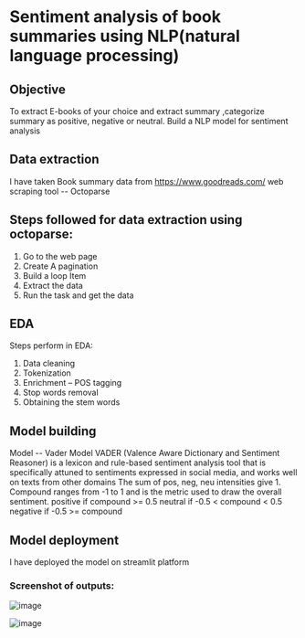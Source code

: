 # Sentiment analysis of book summaries using NLP(natural language processing)
## Objective
To extract E-books of your choice and extract summary ,categorize summary as positive, negative or neutral. Build a NLP model for sentiment analysis

## Data extraction
I have taken Book summary data from https://www.goodreads.com/
web scraping tool -- Octoparse

## Steps followed for data extraction using octoparse:

1) Go to the web page
2) Create A pagination
3) Build a loop Item
4) Extract the data
5) Run the task and get the data

## EDA
Steps perform in EDA:

1) Data cleaning
2) Tokenization
3) Enrichment – POS tagging
4) Stop words removal
5) Obtaining the stem words

## Model building
Model -- Vader Model 
VADER (Valence Aware Dictionary and Sentiment Reasoner) is a lexicon and rule-based sentiment analysis tool that is specifically attuned to sentiments expressed in social media, and works well on texts from other domains
The sum of pos, neg, neu intensities give 1. Compound ranges from -1 to 1 and is the metric used to draw the overall sentiment.
positive if compound >= 0.5
neutral if -0.5 < compound < 0.5
negative if -0.5 >= compound



## Model deployment
I have deployed the model on streamlit platform

### Screenshot of outputs:

![image](https://user-images.githubusercontent.com/91273990/166725130-d1173cbe-9120-4bab-9b08-289febfa20a0.png)

![image](https://user-images.githubusercontent.com/91273990/166725536-6f8fc11a-5689-485c-a228-36394c2d6697.png)

